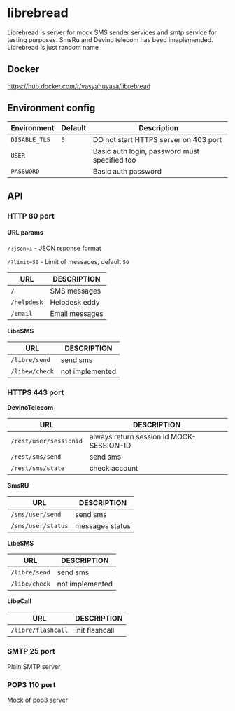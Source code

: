 # librebread

Librebread is server for mock SMS sender services and smtp service for testing purposes. SmsRu and Devino telecom has beed imaplemended. Librebread is just random name

## Docker

https://hub.docker.com/r/vasyahuyasa/librebread

## Environment config

| Environment   | Default | Description  |
|---------------|---------|--------------|
| `DISABLE_TLS` | `0`     | DO not start HTTPS server on 403 port |
| `USER`        |         | Basic auth login, password must specified too |
| `PASSWORD`    |         | Basic auth password |

## API

### HTTP 80 port

#### URL params

`/?json=1` - JSON rsponse format

`/?limit=50` - Limit of messages, default `50`

| URL                    | DESCRIPTION    |
|------------------------|----------------|
| `/`                    | SMS messages   |
| `/helpdesk`            | Helpdesk eddy  |
| `/email`               | Email messages |

__LibeSMS__

| URL                | DESCRIPTION |
|--------------------|-------------|
| `/libre/send`      | send sms    |
| `/libew/check`     | not implemented |

### HTTPS 443 port

__DevinoTelecom__

| URL                    | DESCRIPTION |
|------------------------|-------------|
| `/rest/user/sessionid` |  always return session id MOCK-SESSION-ID |
| `/rest/sms/send`       | send sms |
| `/rest/sms/state`      | check account |

__SmsRU__

| URL                | DESCRIPTION |
|--------------------|-------------|
| `/sms/user/send`   | send sms    |
| `/sms/user/status` | messages status |

__LibeSMS__

| URL                | DESCRIPTION |
|--------------------|-------------|
| `/libre/send`      | send sms    |
| `/libe/check`      | not implemented |

__LibeCall__

| URL                | DESCRIPTION |
|--------------------|-------------|
| `/libre/flashcall` | init flashcall |

### SMTP 25 port

Plain SMTP server

### POP3 110 port

Mock of pop3 server